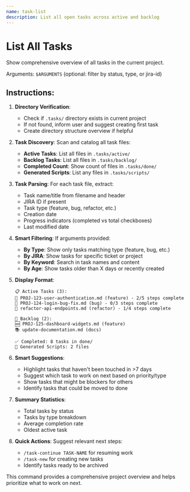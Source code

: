```yaml
---
name: task-list
description: List all open tasks across active and backlog
---
```


# List All Tasks

Show comprehensive overview of all tasks in the current project.

Arguments: `$ARGUMENTS` (optional: filter by status, type, or jira-id)

## Instructions:

1. **Directory Verification**: 
   - Check if `.tasks/` directory exists in current project
   - If not found, inform user and suggest creating first task
   - Create directory structure overview if helpful

2. **Task Discovery**: Scan and catalog all task files:
   - **Active Tasks**: List all files in `.tasks/active/`
   - **Backlog Tasks**: List all files in `.tasks/backlog/`
   - **Completed Count**: Show count of files in `.tasks/done/`
   - **Generated Scripts**: List any files in `.tasks/scripts/`

3. **Task Parsing**: For each task file, extract:
   - Task name/title from filename and header
   - JIRA ID if present
   - Task type (feature, bug, refactor, etc.)
   - Creation date
   - Progress indicators (completed vs total checkboxes)
   - Last modified date

4. **Smart Filtering**: If arguments provided:
   - **By Type**: Show only tasks matching type (feature, bug, etc.)
   - **By JIRA**: Show tasks for specific ticket or project
   - **By Keyword**: Search in task names and content
   - **By Age**: Show tasks older than X days or recently created

5. **Display Format**:
   ```
   📋 Active Tasks (3):
   🎯 PROJ-123-user-authentication.md (feature) - 2/5 steps complete
   🐛 PROJ-124-login-bug-fix.md (bug) - 0/3 steps complete  
   🔧 refactor-api-endpoints.md (refactor) - 1/4 steps complete

   📝 Backlog (2):
   🆕 PROJ-125-dashboard-widgets.md (feature)
   📚 update-documentation.md (docs)

   ✅ Completed: 8 tasks in done/
   🔧 Generated Scripts: 2 files
   ```

6. **Smart Suggestions**:
   - Highlight tasks that haven't been touched in >7 days
   - Suggest which task to work on next based on priority/type
   - Show tasks that might be blockers for others
   - Identify tasks that could be moved to done

7. **Summary Statistics**:
   - Total tasks by status
   - Tasks by type breakdown
   - Average completion rate
   - Oldest active task

8. **Quick Actions**: Suggest relevant next steps:
   - `/task-continue TASK-NAME` for resuming work
   - `/task-new` for creating new tasks
   - Identify tasks ready to be archived

This command provides a comprehensive project overview and helps prioritize what to work on next.